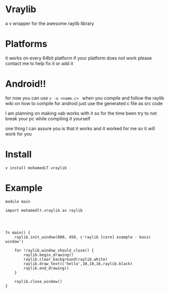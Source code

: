 # Vraylib
a v wrapper for the awesome raylib library
# Platforms
it works on every 64bit platform if your platform does not work please contact me to help fix it or add it 
# Android!!
for now you can use `v -o <name.c> ` when you compile and follow the raylib wiki on how to compile for android just use the generated c file as src code

I am planning on making vab works with it so for the time been try to not break your pc while compiling it yourself 

one thing I can assure you is that it works and it worked for me so it will work for you 
# Install 
`v install mohamedLT.vraylib`
# Example 
```
module main

import mohamedlt.vraylib as raylib




fn main() {
	raylib.init_window(800, 450, c'raylib [core] example - basic window')

	for !raylib.window_should_close() {
		raylib.begin_drawing()
		raylib.clear_background(raylib.white)
		raylib.draw_text(c'hello',10,10,16,raylib.black)
		raylib.end_drawing()
	}

	raylib.close_window()
}

```

